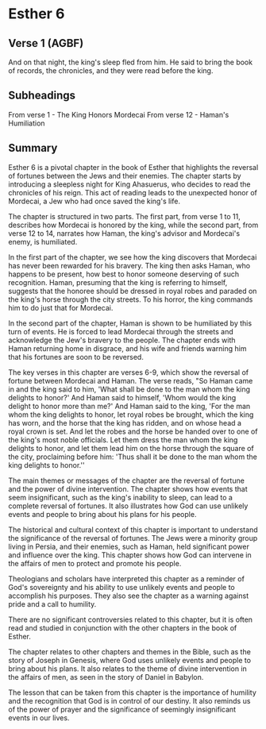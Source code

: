 # Esther 6

## Verse 1 (AGBF)

And on that night, the king's sleep fled from him. He said to bring the book of records, the chronicles, and they were read before the king.

## Subheadings

From verse 1 - The King Honors Mordecai
From verse 12 - Haman's Humiliation

## Summary

Esther 6 is a pivotal chapter in the book of Esther that highlights the reversal of fortunes between the Jews and their enemies. The chapter starts by introducing a sleepless night for King Ahasuerus, who decides to read the chronicles of his reign. This act of reading leads to the unexpected honor of Mordecai, a Jew who had once saved the king's life.

The chapter is structured in two parts. The first part, from verse 1 to 11, describes how Mordecai is honored by the king, while the second part, from verse 12 to 14, narrates how Haman, the king's advisor and Mordecai's enemy, is humiliated.

In the first part of the chapter, we see how the king discovers that Mordecai has never been rewarded for his bravery. The king then asks Haman, who happens to be present, how best to honor someone deserving of such recognition. Haman, presuming that the king is referring to himself, suggests that the honoree should be dressed in royal robes and paraded on the king's horse through the city streets. To his horror, the king commands him to do just that for Mordecai.

In the second part of the chapter, Haman is shown to be humiliated by this turn of events. He is forced to lead Mordecai through the streets and acknowledge the Jew's bravery to the people. The chapter ends with Haman returning home in disgrace, and his wife and friends warning him that his fortunes are soon to be reversed.

The key verses in this chapter are verses 6-9, which show the reversal of fortune between Mordecai and Haman. The verse reads, "So Haman came in and the king said to him, 'What shall be done to the man whom the king delights to honor?' And Haman said to himself, 'Whom would the king delight to honor more than me?' And Haman said to the king, 'For the man whom the king delights to honor, let royal robes be brought, which the king has worn, and the horse that the king has ridden, and on whose head a royal crown is set. And let the robes and the horse be handed over to one of the king's most noble officials. Let them dress the man whom the king delights to honor, and let them lead him on the horse through the square of the city, proclaiming before him: 'Thus shall it be done to the man whom the king delights to honor.''

The main themes or messages of the chapter are the reversal of fortune and the power of divine intervention. The chapter shows how events that seem insignificant, such as the king's inability to sleep, can lead to a complete reversal of fortunes. It also illustrates how God can use unlikely events and people to bring about his plans for his people.

The historical and cultural context of this chapter is important to understand the significance of the reversal of fortunes. The Jews were a minority group living in Persia, and their enemies, such as Haman, held significant power and influence over the king. This chapter shows how God can intervene in the affairs of men to protect and promote his people.

Theologians and scholars have interpreted this chapter as a reminder of God's sovereignty and his ability to use unlikely events and people to accomplish his purposes. They also see the chapter as a warning against pride and a call to humility.

There are no significant controversies related to this chapter, but it is often read and studied in conjunction with the other chapters in the book of Esther.

The chapter relates to other chapters and themes in the Bible, such as the story of Joseph in Genesis, where God uses unlikely events and people to bring about his plans. It also relates to the theme of divine intervention in the affairs of men, as seen in the story of Daniel in Babylon.

The lesson that can be taken from this chapter is the importance of humility and the recognition that God is in control of our destiny. It also reminds us of the power of prayer and the significance of seemingly insignificant events in our lives.